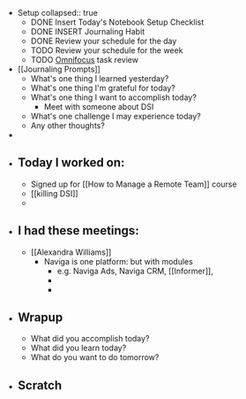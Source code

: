 - Setup
  collapsed:: true
	- DONE Insert Today's Notebook Setup Checklist
	- DONE INSERT Journaling Habit
	- DONE Review your schedule for the day
	- TODO Review your schedule for the week
	- TODO [Omnifocus](omnifocus://) task review
- [[Journaling Prompts]]
	- What's one thing I learned yesterday?
	- What's one thing I'm grateful for today?
	- What's one thing I want to accomplish today?
		- Meet with someone about DSI
	- What's one challenge I may experience today?
	- Any other thoughts?
-
- ## Today I worked on:
	- Signed up for [[How to Manage a Remote Team]] course
	- [[killing DSI]]
	-
- ## I had these meetings:
	- [[Alexandra Williams]]
		- Naviga is one platform: but with modules
			- e.g. Naviga Ads, Naviga CRM, [[Informer]],
			-
			-
- ## Wrapup
	- What did you accomplish today?
	- What did you learn today?
	- What do you want to do tomorrow?
- ## Scratch